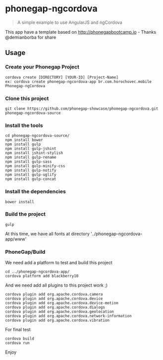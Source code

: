 phonegap-ngcordova
==================

> A simple example to use AngularJS and ngCordova

This app have a template based on http://phonegapbootcamp.io - Thanks @demianborba for share

## Usage

### Create your Phonegap Project

    cordova create [DIRECTORY] [YOUR-ID] [Project-Name]
    ex: cordova create phonegap-ngcordova-app br.com.horochovec.mobile Phonegap-ngCordova

### Clone this project

    git clone https://github.com/phonegap-showcase/phonegap-ngcordova.git phonegap-ngcordova-source

### Install the tools

    cd phonegap-ngcordova-source/
    npm install bower
    npm install gulp
    npm install gulp-jshint
    npm install jshint-stylish
    npm install gulp-rename
    npm install gulp-sass
    npm install gulp-minify-css
    npm install gulp-notify
    npm install gulp-uglify
    npm install gulp-concat
    
### Install the dependencies

    bower install

### Build the project

    gulp
    
At this time, we have all fonts at directory '../phonegap-ngcordova-app/www'

### PhoneGap/Build

We need add a platform to test and build this project

    cd ../phonegap-ngcordova-app/
    cordova platform add blackberry10
    
And we need add all plugins to this project work ;)

    cordova plugin add org.apache.cordova.camera
    cordova plugin add org.apache.cordova.device
    cordova plugin add org.apache.cordova.device-motion
    cordova plugin add org.apache.cordova.dialogs
    cordova plugin add org.apache.cordova.geolocation
    cordova plugin add org.apache.cordova.network-information
    cordova plugin add org.apache.cordova.vibration

For final test

    cordova build
    cordova run

Enjoy
